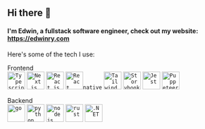 ## Hi there 👋

#### I'm Edwin, a fullstack software engineer, check out my website: https://edwinry.com  

Here's some of the tech I use:  

Frontend  
<code><img alt="Typescript" height="40" src="https://cdn.jsdelivr.net/gh/devicons/devicon@latest/icons/typescript/typescript-original.svg" /></code>
<code><img alt="Next.js" height="40" src="https://cdn.jsdelivr.net/gh/devicons/devicon@latest/icons/nextjs/nextjs-original.svg" /></code>
<code><img alt="React.js" height="40" src="https://cdn.jsdelivr.net/gh/devicons/devicon@latest/icons/react/react-original.svg" /></code>
<code><img alt="React Native" height="40" src="https://cdn.jsdelivr.net/gh/devicons/devicon@latest/icons/react/react-original.svg" />native</code>
<code><img alt="Tailwind" height="40" src="https://cdn.jsdelivr.net/gh/devicons/devicon@latest/icons/tailwindcss/tailwindcss-original.svg" /></code>
<code><img alt="Storybook" height="40" src="https://cdn.jsdelivr.net/gh/devicons/devicon@latest/icons/storybook/storybook-original.svg" /></code>
<code><img alt="Jest" height="40" src="https://cdn.jsdelivr.net/gh/devicons/devicon@latest/icons/jest/jest-plain.svg" /></code>
<code><img alt="Puppeteer" height="40" src="https://cdn.jsdelivr.net/gh/devicons/devicon@latest/icons/puppeteer/puppeteer-original.svg" /></code>

Backend  
<code><img alt="go" height="40" src="https://cdn.jsdelivr.net/gh/devicons/devicon@latest/icons/go/go-original.svg" /></code>
<code><img alt="python" height="40" src="https://cdn.jsdelivr.net/gh/devicons/devicon@latest/icons/python/python-original.svg" /></code>
<code><img alt="nodejs" height="40" src="https://cdn.jsdelivr.net/gh/devicons/devicon@latest/icons/nodejs/nodejs-original.svg" /></code>
<code><img alt="rust" height="40" src="https://cdn.jsdelivr.net/gh/devicons/devicon@latest/icons/rust/rust-original.svg" /></code>
<code><img alt=".NET" height="40" src="https://cdn.jsdelivr.net/gh/devicons/devicon@latest/icons/dot-net/dot-net-original.svg" /></code>




<!--
**EdwinRy/EdwinRy** is a ✨ _special_ ✨ repository because its `README.md` (this file) appears on your GitHub profile.

Here are some ideas to get you started:

- 🔭 I’m currently working on ...
- 🌱 I’m currently learning ...
- 👯 I’m looking to collaborate on ...
- 🤔 I’m looking for help with ...
- 💬 Ask me about ...
- 📫 How to reach me: ...
- 😄 Pronouns: ...
- ⚡ Fun fact: ...
-->
